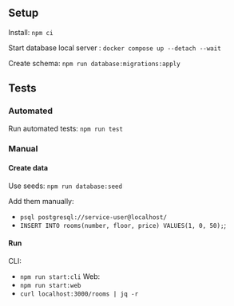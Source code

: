 ## Setup

Install: `npm ci` 

Start database local server : `docker compose up --detach --wait`

Create schema: `npm run database:migrations:apply`

## Tests

### Automated
Run automated tests: `npm run test`

### Manual

#### Create data 
Use seeds: `npm run database:seed`

Add them manually: 
- `psql postgresql://service-user@localhost/`
- `INSERT INTO rooms(number, floor, price) VALUES(1, 0, 50);`;

#### Run

CLI: 
- `npm run start:cli`
Web:
- `npm run start:web`
- `curl localhost:3000/rooms | jq -r`

